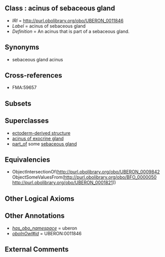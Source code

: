 
## Class : acinus of sebaceous gland

 * *IRI* = http://purl.obolibrary.org/obo/UBERON_0011846
 * *Label* = acinus of sebaceous gland
 * *Definition* = An acinus that is part of a sebaceous gland.

## Synonyms

 * sebaceous gland acinus

## Cross-references

 * FMA:59657

## Subsets


## Superclasses

 * [ectoderm-derived structure](../../UBERON/21/UBERON_0004121.md)
 * [acinus of exocrine gland](../../UBERON/58/UBERON_0011858.md)
 * [part_of](../../BFO/50/BFO_0000050.md) some [sebaceous gland](../../UBERON/21/UBERON_0001821.md)

## Equivalencies

 * ObjectIntersectionOf(<http://purl.obolibrary.org/obo/UBERON_0009842> ObjectSomeValuesFrom(<http://purl.obolibrary.org/obo/BFO_0000050> <http://purl.obolibrary.org/obo/UBERON_0001821>))

## Other Logical Axioms


## Other Annotations

 * *[has_obo_namespace](../../ce/oboInOwl#hasOBONamespace.md)* = uberon
 * *[oboInOwl#id](../../id/oboInOwl#id.md)* = UBERON:0011846

## External Comments

